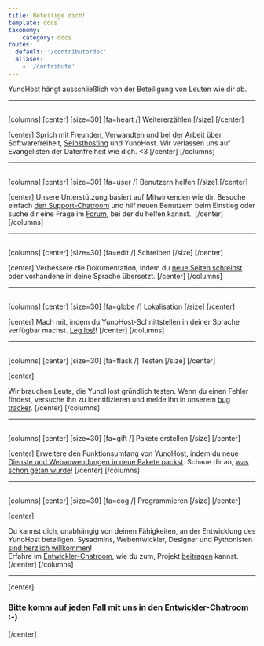 ```yaml
---
title: Beteilige dich!
template: docs
taxonomy:
    category: docs
routes:
  default: '/contributordoc'
  aliases:
    - '/contribute'
---
```


<p class="lead">
YunoHost hängt ausschließlich von der Beteiligung von Leuten wie dir ab.
</p>

<hr style="margin-bottom: 30px;">

[columns]
[center]
[size=30]
[fa=heart /] Weitererzählen
[/size]
[/center]

[center]
Sprich mit Freunden, Verwandten und bei der Arbeit über Softwarefreiheit, [Selbsthosting](/overview/self_hosting) und YunoHost. Wir verlassen uns auf Evangelisten der Datenfreiheit wie dich. <3
[/center]
[/columns]

<hr style="margin-bottom: 30px;">

[columns]
[center]
[size=30]
[fa=user /] Benutzern helfen
[/size]
[/center]

[center]
Unsere Unterstützung basiert auf Mitwirkenden wie dir. Besuche einfach [den Support-Chatroom](/help) und hilf neuen Benutzern beim Einstieg oder suche dir eine Frage im [Forum](https://forum.yunohost.org), bei der du helfen kannst.</a>.
[/center]
[/columns]

<hr style="margin-bottom: 30px;">

[columns]
[center]
[size=30]
[fa=edit /] Schreiben
[/size]
[/center]

[center]
Verbessere die Dokumentation, indem du [neue Seiten schreibst](/write_documentation) oder vorhandene in deine Sprache übersetzt.
[/center]
[/columns]

<hr style="margin-bottom: 30px;">

[columns]
[center]
[size=30]
[fa=globe /] Lokalisation
[/size]
[/center]

[center]
Mach mit, indem du YunoHost-Schnittstellen in deiner Sprache verfügbar machst.
[Leg los!](https://translate.yunohost.org/)!
[/center]
[/columns]

<hr style="margin-bottom: 30px;">

[columns]
[center]
[size=30]
[fa=flask /] Testen
[/size]
[/center]

[center]

Wir brauchen Leute, die YunoHost gründlich testen. Wenn du einen Fehler findest, versuche ihn zu identifizieren und melde ihn in unserem [bug tracker](https://github.com/YunoHost/issues/issues).
[/center]
[/columns]

<hr style="margin-bottom: 30px;">

[columns]
[center]
[size=30]
[fa=gift /] Pakete erstellen
[/size]
[/center]

[center]
Erweitere den Funktionsumfang von YunoHost, indem du neue [Dienste und Webanwendungen in neue Pakete packst](/packaging_apps).
Schaue dir an, [was schon getan wurde](https://apps.yunohost.org)!
[/center]
[/columns]

<hr style="margin-bottom: 30px;">

[columns]
[center]
[size=30]
[fa=cog /] Programmieren
[/size]
[/center]

[center]

Du kannst dich, unabhängig von deinen Fähigkeiten, an der Entwicklung des YunoHost beteiligen.
Sysadmins, Webentwickler, Designer und Pythonisten [sind herzlich willkommen](https://github.com/YunoHost)!
<br>
Erfahre im [Entwickler-Chatroom](xmpp:dev@conference.yunohost.org?join), wie du zum, Projekt [beitragen](/dev) kannst.
[/center]
[/columns]

---

[center]

### Bitte komm auf jeden Fall mit uns in den [Entwickler-Chatroom](/chat_rooms) :-)

[/center]
